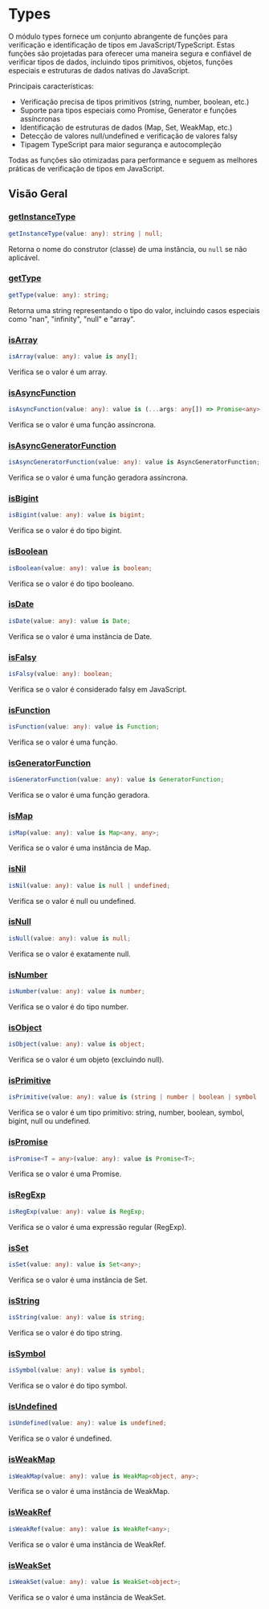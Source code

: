 # Types

O módulo types fornece um conjunto abrangente de funções para verificação e identificação de tipos em JavaScript/TypeScript. Estas funções são projetadas para oferecer uma maneira segura e confiável de verificar tipos de dados, incluindo tipos primitivos, objetos, funções especiais e estruturas de dados nativas do JavaScript.

Principais características:
- Verificação precisa de tipos primitivos (string, number, boolean, etc.)
- Suporte para tipos especiais como Promise, Generator e funções assíncronas
- Identificação de estruturas de dados (Map, Set, WeakMap, etc.)
- Detecção de valores null/undefined e verificação de valores falsy
- Tipagem TypeScript para maior segurança e autocompleção

Todas as funções são otimizadas para performance e seguem as melhores práticas de verificação de tipos em JavaScript.

## Visão Geral

### [getInstanceType](./getInstanceType.md)
```typescript
getInstanceType(value: any): string | null;
```
Retorna o nome do construtor (classe) de uma instância, ou `null` se não aplicável.

### [getType](./getType.md)
```typescript
getType(value: any): string;
```
Retorna uma string representando o tipo do valor, incluindo casos especiais como "nan", "infinity", "null" e "array".

### [isArray](./isArray.md)
```typescript
isArray(value: any): value is any[];
```
Verifica se o valor é um array.

### [isAsyncFunction](./isAsyncFunction.md)
```typescript
isAsyncFunction(value: any): value is (...args: any[]) => Promise<any>;
```
Verifica se o valor é uma função assíncrona.

### [isAsyncGeneratorFunction](./isAsyncGeneratorFunction.md)
```typescript
isAsyncGeneratorFunction(value: any): value is AsyncGeneratorFunction;
```
Verifica se o valor é uma função geradora assíncrona.

### [isBigint](./isBigint.md)
```typescript
isBigint(value: any): value is bigint;
```
Verifica se o valor é do tipo bigint.

### [isBoolean](./isBoolean.md)
```typescript
isBoolean(value: any): value is boolean;
```
Verifica se o valor é do tipo booleano.

### [isDate](./isDate.md)
```typescript
isDate(value: any): value is Date;
```
Verifica se o valor é uma instância de Date.

### [isFalsy](./isFalsy.md)
```typescript
isFalsy(value: any): boolean;
```
Verifica se o valor é considerado falsy em JavaScript.

### [isFunction](./isFunction.md)
```typescript
isFunction(value: any): value is Function;
```
Verifica se o valor é uma função.

### [isGeneratorFunction](./isGeneratorFunction.md)
```typescript
isGeneratorFunction(value: any): value is GeneratorFunction;
```
Verifica se o valor é uma função geradora.

### [isMap](./isMap.md)
```typescript
isMap(value: any): value is Map<any, any>;
```
Verifica se o valor é uma instância de Map.

### [isNil](./isNil.md)
```typescript
isNil(value: any): value is null | undefined;
```
Verifica se o valor é null ou undefined.

### [isNull](./isNull.md)
```typescript
isNull(value: any): value is null;
```
Verifica se o valor é exatamente null.

### [isNumber](./isNumber.md)
```typescript
isNumber(value: any): value is number;
```
Verifica se o valor é do tipo number.

### [isObject](./isObject.md)
```typescript
isObject(value: any): value is object;
```
Verifica se o valor é um objeto (excluindo null).

### [isPrimitive](./isPrimitive.md)
```typescript
isPrimitive(value: any): value is (string | number | boolean | symbol | bigint | null | undefined);
```
Verifica se o valor é um tipo primitivo: string, number, boolean, symbol, bigint, null ou undefined.

### [isPromise](./isPromise.md)
```typescript
isPromise<T = any>(value: any): value is Promise<T>;
```
Verifica se o valor é uma Promise.

### [isRegExp](./isRegExp.md)
```typescript
isRegExp(value: any): value is RegExp;
```
Verifica se o valor é uma expressão regular (RegExp).

### [isSet](./isSet.md)
```typescript
isSet(value: any): value is Set<any>;
```
Verifica se o valor é uma instância de Set.

### [isString](./isString.md)
```typescript
isString(value: any): value is string;
```
Verifica se o valor é do tipo string.

### [isSymbol](./isSymbol.md)
```typescript
isSymbol(value: any): value is symbol;
```
Verifica se o valor é do tipo symbol.

### [isUndefined](./isUndefined.md)
```typescript
isUndefined(value: any): value is undefined;
```
Verifica se o valor é undefined.

### [isWeakMap](./isWeakMap.md)
```typescript
isWeakMap(value: any): value is WeakMap<object, any>;
```
Verifica se o valor é uma instância de WeakMap.

### [isWeakRef](./isWeakRef.md)
```typescript
isWeakRef(value: any): value is WeakRef<any>;
```
Verifica se o valor é uma instância de WeakRef.

### [isWeakSet](./isWeakSet.md)
```typescript
isWeakSet(value: any): value is WeakSet<object>;
```
Verifica se o valor é uma instância de WeakSet.
